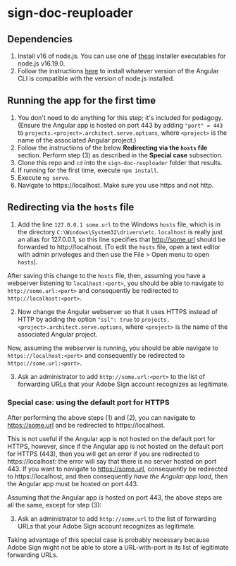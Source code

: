 # sign-doc-reuploader

## Dependencies

1. Install v16 of node.js. You can use one of [these](https://nodejs.org/download/release/v16.19.0/) installer executables for node.js v16.19.0.
2. Follow the instructions [here]() to install whatever version of the Angular CLI is compatible with the version of node.js installed.

## Running the app for the first time

1. You don't need to do anything for this step; it's included for pedagogy. (Ensure the Angular app is hosted on port 443 by adding `"port" = 443` to `projects.<project>.architect.serve.options`, where `<project>` is the name of the associated Angular project.)
2. Follow the instructions of the below **Redirecting via the `hosts` file** section. Perform step (3) as described in the **Special case** subsection.
3. Clone this repo and `cd` into the `sign-doc-reuploader` folder that results.
6. If running for the first time, execute `npm install`.
7. Execute `ng serve`.
8. Navigate to https://localhost. Make sure you use https and not http.

## Redirecting via the `hosts` file

1. Add the line `127.0.0.1 some.url` to the Windows `hosts` file, which is in the directory `C:\Windows\System32\drivers\etc`. `localhost` is really just an alias for 127.0.0.1, so this line specifies that http://some.url should be forwarded to http://localhost. (To edit the `hosts` file, open a text editor with admin priveleges and then use the File > Open menu to open `hosts`).

After saving this change to the `hosts` file, then, assuming you have a webserver listening to `localhost:<port>`, you should be able to navigate to `http://some.url:<port>` and consequently be redirected to `http://localhost:<port>`.

2. Now change the Angular webserver so that it uses HTTPS instead of HTTP by adding the option `"ssl": true` to `projects.<project>.architect.serve.options`, where `<project>` is the name of the associated Angular project.

Now, assuming the webserver is running, you should be able navigate to `https://localhost:<port>` and consequently be redirected to `https://some.url:<port>`.

3. Ask an administrator to add `http://some.url:<port>` to the list of forwarding URLs that your Adobe Sign account recognizes as legitimate.

### Special case: using the default port for HTTPS

After performing the above steps (1) and (2), you can navigate to https://some.url and be redirected to https://localhost. 

This is not useful if the Angular app is not hosted on the default port for HTTPS, however, since if the Angular app is not hosted on the default port for HTTPS (443), then you will get an error if you are redirected to https://localhost: the error will say that there is no server hosted on port 443. If you want to navigate to https://some.url, consequently be redirected to https://localhost, and then consequently *have the Angular app load*, then the Angular app must be hosted on port 443.

Assuming that the Angular app *is* hosted on port 443, the above steps are all the same, except for step (3):

3. Ask an administrator to add `http://some.url` to the list of forwarding URLs that your Adobe Sign account recognizes as legitimate.

Taking advantage of this special case is probably necessary because Adobe Sign might not be able to store a URL-with-port in its list of legitimate forwarding URLs.
